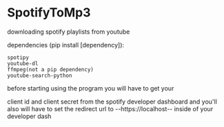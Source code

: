 # SpotifyToMp3
downloading spotify playlists from youtube




dependencies (pip install [dependency]):
	
	spotipy
	youtube-dl
	ffmpeg(not a pip dependency)
	youtube-search-python

before starting using the program you will have to get your 

client id and client secret from the spotify developer dashboard
and you'll also will have to set the redirect url to --https://localhost-- inside of your developer dash
